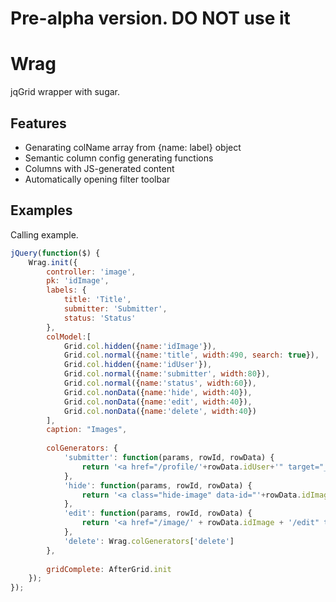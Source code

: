 Pre-alpha version. DO NOT use it
========================
Wrag
====

jqGrid wrapper with sugar.

Features
--------

* Genarating colName array from {name: label} object
* Semantic column config generating functions
* Columns with JS-generated content
* Automatically opening filter toolbar

Examples
--------

Calling example.

```js
jQuery(function($) {
    Wrag.init({
        controller: 'image',
        pk: 'idImage',
        labels: {
            title: 'Title',
            submitter: 'Submitter',
            status: 'Status'
        },
        colModel:[
            Grid.col.hidden({name:'idImage'}),
            Grid.col.normal({name:'title', width:490, search: true}),
            Grid.col.hidden({name:'idUser'}),
            Grid.col.normal({name:'submitter', width:80}),
            Grid.col.normal({name:'status', width:60}),
            Grid.col.nonData({name:'hide', width:40}),
            Grid.col.nonData({name:'edit', width:40}),
            Grid.col.nonData({name:'delete', width:40})
        ],
        caption: "Images",
        
        colGenerators: {
            'submitter': function(params, rowId, rowData) {
                return '<a href="/profile/'+rowData.idUser+'" target="_blank">'+rowData.submitter+'</a>';
            },
            'hide': function(params, rowId, rowData) {
                return '<a class="hide-image" data-id="'+rowData.idImage+'">Hide</a>';
            },
            'edit': function(params, rowId, rowData) {
                return '<a href="/image/' + rowData.idImage + '/edit" target="_blank">Edit</a>';
            },
            'delete': Wrag.colGenerators['delete']
        },
        
        gridComplete: AfterGrid.init
    });
});
```